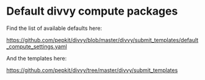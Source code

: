 # Default divvy compute packages

Find the list of available defaults here:

https://github.com/pepkit/divvy/blob/master/divvy/submit_templates/default_compute_settings.yaml

And the templates here:

https://github.com/pepkit/divvy/tree/master/divvy/submit_templates
